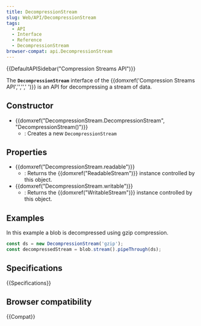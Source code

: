 ```yaml
---
title: DecompressionStream
slug: Web/API/DecompressionStream
tags:
  - API
  - Interface
  - Reference
  - DecompressionStream
browser-compat: api.DecompressionStream
---
```

{{DefaultAPISidebar("Compression Streams API")}}

The **`DecompressionStream`** interface of the {{domxref('Compression Streams API','','',' ')}} is an API for decompressing a stream of data.

## Constructor

- {{domxref("DecompressionStream.DecompressionStream", "DecompressionStream()")}}
  - : Creates a new `DecompressionStream`

## Properties

- {{domxref("DecompressionStream.readable")}}
  - : Returns the {{domxref("ReadableStream")}} instance controlled by this object.
- {{domxref("DecompressionStream.writable")}}
  - : Returns the {{domxref("WritableStream")}} instance controlled by this object.

## Examples

In this example a blob is decompressed using gzip compression.

```js
const ds = new DecompressionStream('gzip');
const decompressedStream = blob.stream().pipeThrough(ds);
```

## Specifications

{{Specifications}}

## Browser compatibility

{{Compat}}
